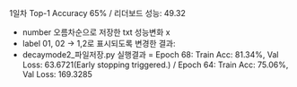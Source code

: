 1일차 Top-1 Accuracy 65% / 리더보드 성능: 49.32
- number 오름차순으로 저장한 txt 성능변화 x
- label 01, 02 -> 1,2로 표시되도록 변경한 결과: 
- decaymode2_파일저장.py 실행결과 = Epoch 68: Train Acc: 81.34%, Val Loss: 63.6721(Early stopping triggered.) / Epoch 64: Train Acc: 75.06%, Val Loss: 169.3285
